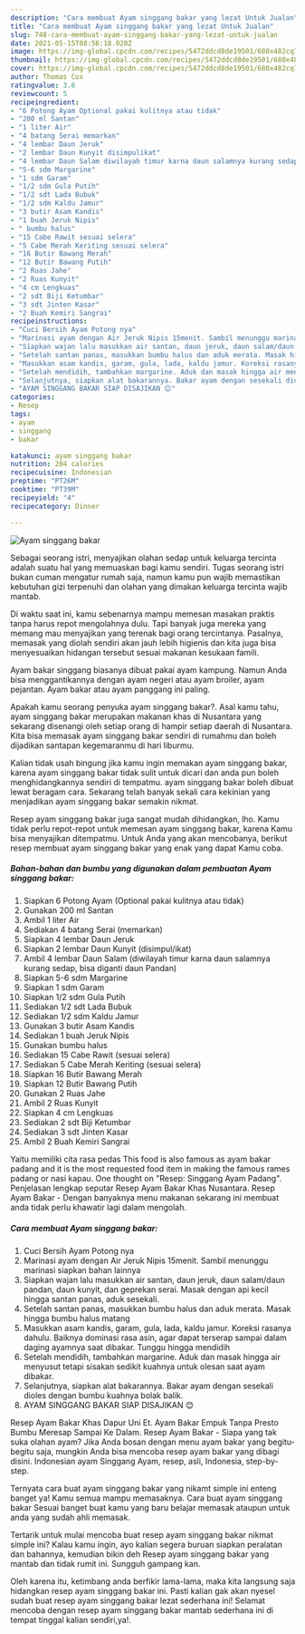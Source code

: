 ```yaml
---
description: "Cara membuat Ayam singgang bakar yang lezat Untuk Jualan"
title: "Cara membuat Ayam singgang bakar yang lezat Untuk Jualan"
slug: 748-cara-membuat-ayam-singgang-bakar-yang-lezat-untuk-jualan
date: 2021-05-15T08:56:18.020Z
image: https://img-global.cpcdn.com/recipes/5472ddcd8de19501/680x482cq70/ayam-singgang-bakar-foto-resep-utama.jpg
thumbnail: https://img-global.cpcdn.com/recipes/5472ddcd8de19501/680x482cq70/ayam-singgang-bakar-foto-resep-utama.jpg
cover: https://img-global.cpcdn.com/recipes/5472ddcd8de19501/680x482cq70/ayam-singgang-bakar-foto-resep-utama.jpg
author: Thomas Cox
ratingvalue: 3.6
reviewcount: 5
recipeingredient:
- "6 Potong Ayam Optional pakai kulitnya atau tidak"
- "200 ml Santan"
- "1 liter Air"
- "4 batang Serai memarkan"
- "4 lembar Daun Jeruk"
- "2 lembar Daun Kunyit disimpulikat"
- "4 lembar Daun Salam diwilayah timur karna daun salamnya kurang sedap bisa diganti daun Pandan"
- "5-6 sdm Margarine"
- "1 sdm Garam"
- "1/2 sdm Gula Putih"
- "1/2 sdt Lada Bubuk"
- "1/2 sdm Kaldu Jamur"
- "3 butir Asam Kandis"
- "1 buah Jeruk Nipis"
- " bumbu halus"
- "15 Cabe Rawit sesuai selera"
- "5 Cabe Merah Keriting sesuai selera"
- "16 Butir Bawang Merah"
- "12 Butir Bawang Putih"
- "2 Ruas Jahe"
- "2 Ruas Kunyit"
- "4 cm Lengkuas"
- "2 sdt Biji Ketumbar"
- "3 sdt Jinten Kasar"
- "2 Buah Kemiri Sangrai"
recipeinstructions:
- "Cuci Bersih Ayam Potong nya"
- "Marinasi ayam dengan Air Jeruk Nipis 15menit. Sambil menunggu marinasi siapkan bahan lainnya"
- "Siapkan wajan lalu masukkan air santan, daun jeruk, daun salam/daun pandan, daun kunyit, dan geprekan serai. Masak dengan api kecil hingga santan panas, aduk sesekali."
- "Setelah santan panas, masukkan bumbu halus dan aduk merata. Masak hingga bumbu halus matang"
- "Masukkan asam kandis, garam, gula, lada, kaldu jamur. Koreksi rasanya dahulu. Baiknya dominasi rasa asin, agar dapat terserap sampai dalam daging ayamnya saat dibakar. Tunggu hingga mendidih"
- "Setelah mendidih, tambahkan margarine. Aduk dan masak hingga air menyusut tetapi sisakan sedikit kuahnya untuk olesan saat ayam dibakar."
- "Selanjutnya, siapkan alat bakarannya. Bakar ayam dengan sesekali dioles dengan bumbu kuahnya bolak balik."
- "AYAM SINGGANG BAKAR SIAP DISAJIKAN 😊"
categories:
- Resep
tags:
- ayam
- singgang
- bakar

katakunci: ayam singgang bakar 
nutrition: 204 calories
recipecuisine: Indonesian
preptime: "PT26M"
cooktime: "PT39M"
recipeyield: "4"
recipecategory: Dinner

---
```



![Ayam singgang bakar](https://img-global.cpcdn.com/recipes/5472ddcd8de19501/680x482cq70/ayam-singgang-bakar-foto-resep-utama.jpg)

Sebagai seorang istri, menyajikan olahan sedap untuk keluarga tercinta adalah suatu hal yang memuaskan bagi kamu sendiri. Tugas seorang istri bukan cuman mengatur rumah saja, namun kamu pun wajib memastikan kebutuhan gizi terpenuhi dan olahan yang dimakan keluarga tercinta wajib mantab.

Di waktu  saat ini, kamu sebenarnya mampu memesan masakan praktis tanpa harus repot mengolahnya dulu. Tapi banyak juga mereka yang memang mau menyajikan yang terenak bagi orang tercintanya. Pasalnya, memasak yang diolah sendiri akan jauh lebih higienis dan kita juga bisa menyesuaikan hidangan tersebut sesuai makanan kesukaan famili. 

Ayam bakar singgang biasanya dibuat pakai ayam kampung. Namun Anda bisa menggantikannya dengan ayam negeri atau ayam broiler, ayam pejantan. Ayam bakar atau ayam panggang ini paling.

Apakah kamu seorang penyuka ayam singgang bakar?. Asal kamu tahu, ayam singgang bakar merupakan makanan khas di Nusantara yang sekarang disenangi oleh setiap orang di hampir setiap daerah di Nusantara. Kita bisa memasak ayam singgang bakar sendiri di rumahmu dan boleh dijadikan santapan kegemaranmu di hari liburmu.

Kalian tidak usah bingung jika kamu ingin memakan ayam singgang bakar, karena ayam singgang bakar tidak sulit untuk dicari dan anda pun boleh menghidangkannya sendiri di tempatmu. ayam singgang bakar boleh dibuat lewat beragam cara. Sekarang telah banyak sekali cara kekinian yang menjadikan ayam singgang bakar semakin nikmat.

Resep ayam singgang bakar juga sangat mudah dihidangkan, lho. Kamu tidak perlu repot-repot untuk memesan ayam singgang bakar, karena Kamu bisa menyajikan ditempatmu. Untuk Anda yang akan mencobanya, berikut resep membuat ayam singgang bakar yang enak yang dapat Kamu coba.

<!--inarticleads1-->

##### Bahan-bahan dan bumbu yang digunakan dalam pembuatan Ayam singgang bakar:

1. Siapkan 6 Potong Ayam (Optional pakai kulitnya atau tidak)
1. Gunakan 200 ml Santan
1. Ambil 1 liter Air
1. Sediakan 4 batang Serai (memarkan)
1. Siapkan 4 lembar Daun Jeruk
1. Siapkan 2 lembar Daun Kunyit (disimpul/ikat)
1. Ambil 4 lembar Daun Salam (diwilayah timur karna daun salamnya kurang sedap, bisa diganti daun Pandan)
1. Siapkan 5-6 sdm Margarine
1. Siapkan 1 sdm Garam
1. Siapkan 1/2 sdm Gula Putih
1. Sediakan 1/2 sdt Lada Bubuk
1. Sediakan 1/2 sdm Kaldu Jamur
1. Gunakan 3 butir Asam Kandis
1. Sediakan 1 buah Jeruk Nipis
1. Gunakan  bumbu halus
1. Sediakan 15 Cabe Rawit (sesuai selera)
1. Sediakan 5 Cabe Merah Keriting (sesuai selera)
1. Siapkan 16 Butir Bawang Merah
1. Siapkan 12 Butir Bawang Putih
1. Gunakan 2 Ruas Jahe
1. Ambil 2 Ruas Kunyit
1. Siapkan 4 cm Lengkuas
1. Sediakan 2 sdt Biji Ketumbar
1. Sediakan 3 sdt Jinten Kasar
1. Ambil 2 Buah Kemiri Sangrai


Yaitu memiliki cita rasa pedas This food is also famous as ayam bakar padang and it is the most requested food item in making the famous rames padang or nasi kapau. One thought on &#34;Resep: Singgang Ayam Padang&#34;. Penjelasan lengkap seputar Resep Ayam Bakar Khas Nusantara. Resep Ayam Bakar - Dengan banyaknya menu makanan sekarang ini membuat anda tidak perlu khawatir lagi dalam mengolah. 

<!--inarticleads2-->

##### Cara membuat Ayam singgang bakar:

1. Cuci Bersih Ayam Potong nya
1. Marinasi ayam dengan Air Jeruk Nipis 15menit. Sambil menunggu marinasi siapkan bahan lainnya
1. Siapkan wajan lalu masukkan air santan, daun jeruk, daun salam/daun pandan, daun kunyit, dan geprekan serai. Masak dengan api kecil hingga santan panas, aduk sesekali.
1. Setelah santan panas, masukkan bumbu halus dan aduk merata. Masak hingga bumbu halus matang
1. Masukkan asam kandis, garam, gula, lada, kaldu jamur. Koreksi rasanya dahulu. Baiknya dominasi rasa asin, agar dapat terserap sampai dalam daging ayamnya saat dibakar. Tunggu hingga mendidih
1. Setelah mendidih, tambahkan margarine. Aduk dan masak hingga air menyusut tetapi sisakan sedikit kuahnya untuk olesan saat ayam dibakar.
1. Selanjutnya, siapkan alat bakarannya. Bakar ayam dengan sesekali dioles dengan bumbu kuahnya bolak balik.
1. AYAM SINGGANG BAKAR SIAP DISAJIKAN 😊


Resep Ayam Bakar Khas Dapur Uni Et. Ayam Bakar Empuk Tanpa Presto Bumbu Meresap Sampai Ke Dalam. Resep Ayam Bakar - Siapa yang tak suka olahan ayam? Jika Anda bosan dengan menu ayam bakar yang begitu-begitu saja, mungkin Anda bisa mencoba resep ayam bakar yang dibagi disini. Indonesian ayam Singgang Ayam, resep, asli, Indonesia, step-by-step. 

Ternyata cara buat ayam singgang bakar yang nikamt simple ini enteng banget ya! Kamu semua mampu memasaknya. Cara buat ayam singgang bakar Sesuai banget buat kamu yang baru belajar memasak ataupun untuk anda yang sudah ahli memasak.

Tertarik untuk mulai mencoba buat resep ayam singgang bakar nikmat simple ini? Kalau kamu ingin, ayo kalian segera buruan siapkan peralatan dan bahannya, kemudian bikin deh Resep ayam singgang bakar yang mantab dan tidak rumit ini. Sungguh gampang kan. 

Oleh karena itu, ketimbang anda berfikir lama-lama, maka kita langsung saja hidangkan resep ayam singgang bakar ini. Pasti kalian gak akan nyesel sudah buat resep ayam singgang bakar lezat sederhana ini! Selamat mencoba dengan resep ayam singgang bakar mantab sederhana ini di tempat tinggal kalian sendiri,ya!.

